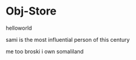 # Obj-Store

helloworld  

sami is the most influential person of this century

me too broski i own somaliland